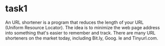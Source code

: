 # task1
An URL shortener is a program that reduces the length of your URL (Uniform Resource Locator).
The idea is to minimize the web page address into something that's easier to remember and track. 
There are many URL shorteners on the market today, including Bit.ly, Goog. le and Tinyurl.com.
